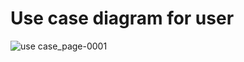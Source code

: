 # Use case diagram for user

![use case_page-0001](https://user-images.githubusercontent.com/82052062/114261051-0cc25900-99f6-11eb-984e-2e95c11d4535.jpg)
